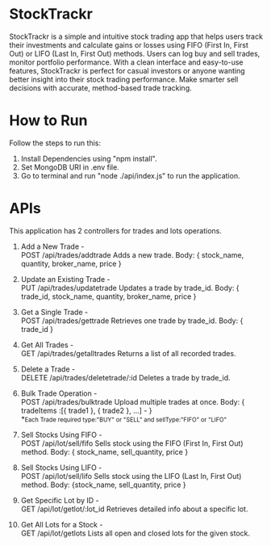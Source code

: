 # StockTrackr

StockTrackr is a simple and intuitive stock trading app that helps users track their investments and calculate gains or losses using FIFO (First In, First Out) or LIFO (Last In, First Out) methods. Users can log buy and sell trades, monitor portfolio performance. With a clean interface and easy-to-use features, StockTrackr is perfect for casual investors or anyone wanting better insight into their stock trading performance. Make smarter sell decisions with accurate, method-based trade tracking.

# How to Run

Follow the steps to run this:
1. Install Dependencies using "npm install".
2. Set MongoDB URI in .env file.
3. Go to terminal and run "node ./api/index.js" to run the application.

# APIs

This application has 2 controllers for trades and lots operations.

1. Add a New Trade - <br/>
POST /api/trades/addtrade
Adds a new trade.
Body: { stock_name, quantity, broker_name, price  }

2. Update an Existing Trade - <br/>
PUT /api/trades/updatetrade
Updates a trade by trade_id.
Body: { trade_id, stock_name, quantity, broker_name, price }

3. Get a Single Trade - <br/>
POST /api/trades/gettrade
Retrieves one trade by trade_id.
Body: { trade_id }

4. Get All Trades - <br/>
GET /api/trades/getalltrades
Returns a list of all recorded trades.

5. Delete a Trade - <br/>
DELETE /api/trades/deletetrade/:id
Deletes a trade by trade_id.

6. Bulk Trade Operation - <br/>
POST /api/trades/bulktrade
Upload multiple trades at once.
Body: { tradeItems :[{ trade1 }, { trade2 }, ...] -  }<br/>
*<small>Each Trade required type:"BUY" or "SELL" and sellType:"FIFO" or "LIFO"</small>

7. Sell Stocks Using FIFO - <br/>
POST /api/lot/sell/fifo
Sells stock using the FIFO (First In, First Out) method.
Body: { stock_name, sell_quantity, price }

8. Sell Stocks Using LIFO - <br/>
POST /api/lot/sell/lifo
Sells stock using the LIFO (Last In, First Out) method.
Body: {stock_name, sell_quantity, price }

9. Get Specific Lot by ID - <br/>
GET /api/lot/getlot/:lot_id
Retrieves detailed info about a specific lot.

10. Get All Lots for a Stock - <br/>
GET /api/lot/getlots
Lists all open and closed lots for the given stock.

